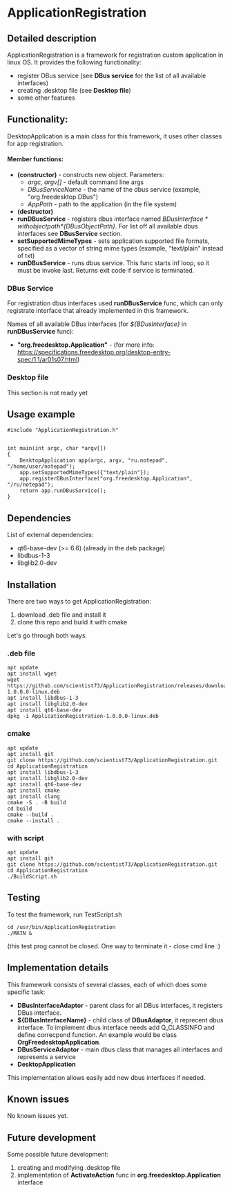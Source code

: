 # ApplicationRegistration

## Detailed description
ApplicationRegistration is a framework for registration custom 
application in linux OS. It provides the following functionality:
- register DBus service (see **DBus service** for the list of 
all available interfaces)
- creating .desktop file (see  **Desktop file**)
- some other features


## Functionality:

DesktopApplication is a main class for this framework, it uses other 
classes for app registration.
#### Member functions:
- **(constructor)** - constructs new object. Parameters:
    - *argc, argv[]* - default command line args
    - *DBusServiceName* - the name of the dbus service (example, "org.freedesktop.DBus")
    - *AppPath* - path to the application (in the file system)
- **(destructor)**
- **runDBusService** - registers dbus interface named *${BDusInterface}* 
with object path *${DBusObjectPath}*. For list off all available 
dbus interfaces see **DBusService** section.
- **setSupportedMimeTypes** - sets application supported file
formats, specified as a vector of string mime types (example,
"text/plain" instead of txt)
- **runDBusService** - runs dbus service. This func starts inf
loop, so it must be invoke last. Returns exit code if service is
terminated.
### DBus Service
For registration dbus interfaces used **runDBusService** func, which
can only registrate interface that already implemented in this
framework. 

Names of all available DBus interfaces (for *${BDusInterface}* in **runDBusService** func):
- **"org.freedesktop.Application"** - (for more info: https://specifications.freedesktop.org/desktop-entry-spec/1.1/ar01s07.html)

### Desktop file
This section is not ready yet

## Usage example
```
#include "ApplicationRegistration.h"


int main(int argc, char *argv[])
{
    DesktopApplication app(argc, argv, "ru.notepad", "/home/user/notepad");
    app.setSupportedMimeTypes({"text/plain"});
    app.registerDBusInterface("org.freedesktop.Application", "/ru/notepad");
    return app.runDBusService();
}
```

## Dependencies
List of external dependencies:
- qt6-base-dev (>= 6.6) (already in the deb package)
- libdbus-1-3
- libglib2.0-dev    


## Installation
There are two ways to get ApplicationRegistration: 
1. download .deb file and install it
1. clone this repo and build it with cmake

Let's go through both ways.
### .deb file
```
apt update
apt install wget
wget https://github.com/scientist73/ApplicationRegistration/releases/download/v1.0.0/ApplicationRegistration-1.0.0.0-linux.deb
apt install libdbus-1-3
apt install libglib2.0-dev
apt install qt6-base-dev
dpkg -i ApplicationRegistration-1.0.0.0-linux.deb
```
### cmake 
```
apt update
apt install git
git clone https://github.com/scientist73/ApplicationRegistration.git
cd ApplicationRegistration
apt install libdbus-1-3
apt install libglib2.0-dev
apt install qt6-base-dev
apt install cmake
apt install clang
cmake -S . -B build
cd build
cmake --build .
cmake --install .
```
### with script
```
apt update
apt install git
git clone https://github.com/scientist73/ApplicationRegistration.git
cd ApplicationRegistration
./BuildScript.sh
```
## Testing
To test the framework, run TestScript.sh
```
cd /usr/bin/ApplicationRegistration
./MAIN &
```
(this test prog cannot be closed. One way to terminate it -
close cmd line :)

## Implementation details
This framework consists of several classes, each of which does
some specific task:
- **DBusInterfaceAdaptor** - parent class for all DBus interfaces,
it registers DBus interface. 
- **${DBusInterfaceName}** - child class of **DBusAdaptor**, it 
reprecent dbus interface. To implement dbus interface needs
add Q_CLASSINFO and define correcpond function. An example would
be class **OrgFreedesktopApplication**.
- **DBusServiceAdaptor** - main dbus class that manages all interfaces and represents a service
- **DesktopApplication**

This implementation allows easily add new dbus interfaces if needed.


## Known issues
No known issues yet.

## Future development
Some possible future development:
1. creating and modifying .desktop file
1. implementation of **ActivateAction** func in 
**org.freedesktop.Application** interface

